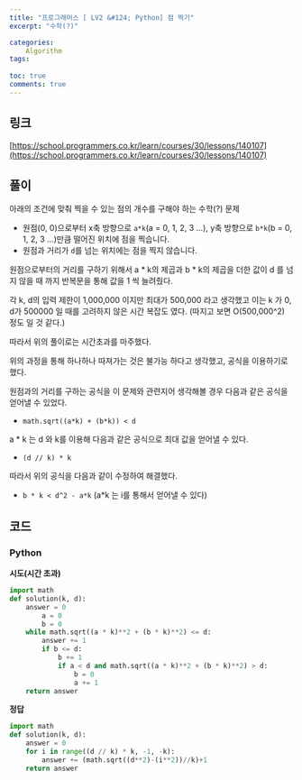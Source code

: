```yaml
---
title: "프로그래머스 [ LV2 &#124; Python] 점 찍기"
excerpt: "수학(?)"

categories:
    Algorithm
tags:
   
toc: true
comments: true
---
```


## 링크

[https://school.programmers.co.kr/learn/courses/30/lessons/140107](https://school.programmers.co.kr/learn/courses/30/lessons/140107)

## 풀이  
아래의  조건에 맞춰 찍을 수 있는 점의 개수를 구해야 하는 수학(?) 문제

- 원점(0, 0)으로부터 x축 방향으로 `a*k`(a = 0, 1, 2, 3 ...), y축 방향으로 `b*k`(b = 0, 1, 2, 3 ...)만큼 떨어진 위치에 점을 찍습니다.
- 원점과 거리가 `d`를 넘는 위치에는 점을 찍지 않습니다.

원점으로부터의 거리를 구하기 위해서 a * k의 제곱과 b * k의 제곱을 더한 값이 d 를 넘지 않을 때 까지 반복문을 통해 값을 1 씩 늘려줬다.

각 k, d의 입력 제한이 1,000,000 이지만 최대가 500,000 라고 생각했고 이는 k 가 0, d가 500000 일 때를 고려하지 않은 시간 복잡도 였다. (따지고 보면 O(500,000^2) 정도 일 것 같다.)

따라서 위의 풀이로는 시간초과를 마주했다.

위의 과정을 통해 하나하나 따져가는 것은 불가능 하다고 생각했고, 공식을 이용하기로 했다.

원점과의 거리를 구하는 공식을 이 문제와 관련지어 생각해볼 경우 다음과 같은 공식을 얻어낼 수 있었다.

- `math.sqrt((a*k) + (b*k)) < d`

a * k 는 d 와 k를 이용해 다음과 같은 공식으로 최대 값을 얻어낼 수 있다.

- `(d // k) * k`

따라서 위의 공식을 다음과 같이 수정하여 해결했다.

- `b * k < d^2 - a*k` (a*k 는 i를 통해서 얻어낼 수 있다)

## 코드

### Python

**시도(시간 초과)**

```python
import math
def solution(k, d):
    answer = 0
		a = 0
		b = 0
    while math.sqrt((a * k)**2 + (b * k)**2) <= d:
        answer += 1
        if b <= d:
            b += 1
            if a < d and math.sqrt((a * k)**2 + (b * k)**2) > d:
                b = 0
                a += 1
	return answer
```

**정답**

```python
import math
def solution(k, d):
    answer = 0
    for i in range((d // k) * k, -1, -k):
        answer += (math.sqrt((d**2)-(i**2))//k)+1
    return answer
```
